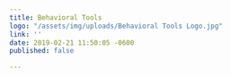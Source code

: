 ```yaml
---
title: Behavioral Tools
logo: "/assets/img/uploads/Behavioral Tools Logo.jpg"
link: ''
date: 2019-02-21 11:50:05 -0600
published: false

---
```

